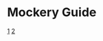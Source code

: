 # Mockery Guide
[1](https://blog.epoch.tw/2018/05/26/%E5%9C%A8-Laravel-5-6-%E4%BD%BF%E7%94%A8-Mockery-%E5%B0%8D%E5%85%A7%E5%90%AB%E7%9B%B8%E4%BE%9D%E7%89%A9%E4%BB%B6%E4%B9%8B%E5%87%BD%E5%BC%8F%E9%80%B2%E8%A1%8C%E6%B8%AC%E8%A9%A6/)
[2](https://dustinhsiao21.github.io/laravel/use-mock-in-laravel-phpunit/)

